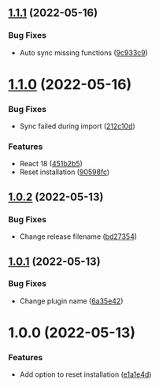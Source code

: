 ## [1.1.1](https://github.com/readwiseio/logseq-readwise-official-plugin/compare/v1.1.0...v1.1.1) (2022-05-16)


### Bug Fixes

* Auto sync missing functions ([9c933c9](https://github.com/readwiseio/logseq-readwise-official-plugin/commit/9c933c93d8f8f49955d8a0f1a054477e1871db60))

# [1.1.0](https://github.com/readwiseio/logseq-readwise-official-plugin/compare/v1.0.2...v1.1.0) (2022-05-16)


### Bug Fixes

* Sync failed during import ([212c10d](https://github.com/readwiseio/logseq-readwise-official-plugin/commit/212c10d21e4971ded7326d9ad22b0a0af2e589c7))


### Features

* React 18 ([451b2b5](https://github.com/readwiseio/logseq-readwise-official-plugin/commit/451b2b5b891f50a566c3f4365859d38086174326))
* Reset installation ([90598fc](https://github.com/readwiseio/logseq-readwise-official-plugin/commit/90598fcab80eced2ceb54bb4d0db75f921d8fe5c))

## [1.0.2](https://github.com/readwiseio/logseq-readwise-official-plugin/compare/v1.0.1...v1.0.2) (2022-05-13)


### Bug Fixes

* Change release filename ([bd27354](https://github.com/readwiseio/logseq-readwise-official-plugin/commit/bd27354c2e24ce84241c1659bdbf028f571ae8e9))

## [1.0.1](https://github.com/readwiseio/logseq-readwise-official-plugin/compare/v1.0.0...v1.0.1) (2022-05-13)


### Bug Fixes

* Change plugin name ([6a35e42](https://github.com/readwiseio/logseq-readwise-official-plugin/commit/6a35e42f1f9c7aaaab060a16ca7d6d4d754ca8b1))

# 1.0.0 (2022-05-13)


### Features

* Add option to reset installation ([e1a1e4d](https://github.com/readwiseio/logseq-readwise-official-plugin/commit/e1a1e4d35cacda86dfa05325c41e8b88ab3fceac))
